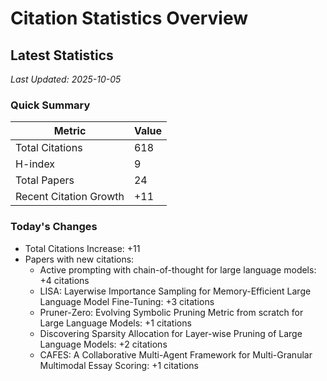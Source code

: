 # Citation Statistics Overview

## Latest Statistics
*Last Updated: 2025-10-05*

### Quick Summary
| Metric | Value |
| ------ | ----- |
| Total Citations | 618 |
| H-index | 9 |
| Total Papers | 24 |
| Recent Citation Growth | +11 |

### Today's Changes
- Total Citations Increase: +11
- Papers with new citations:
  - Active prompting with chain-of-thought for large language models: +4 citations
  - LISA: Layerwise Importance Sampling for Memory-Efficient Large Language Model Fine-Tuning: +3 citations
  - Pruner-Zero: Evolving Symbolic Pruning Metric from scratch for Large Language Models: +1 citations
  - Discovering Sparsity Allocation for Layer-wise Pruning of Large Language Models: +2 citations
  - CAFES: A Collaborative Multi-Agent Framework for Multi-Granular Multimodal Essay Scoring: +1 citations
